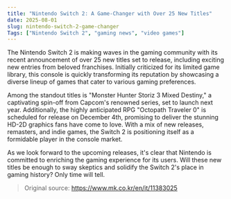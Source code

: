```yaml
---
title: "Nintendo Switch 2: A Game-Changer with Over 25 New Titles"
date: 2025-08-01
slug: nintendo-switch-2-game-changer
Tags: ["Nintendo Switch 2", "gaming news", "video games"]
---
```


The Nintendo Switch 2 is making waves in the gaming community with its recent announcement of over 25 new titles set to release, including exciting new entries from beloved franchises. Initially criticized for its limited game library, this console is quickly transforming its reputation by showcasing a diverse lineup of games that cater to various gaming preferences.

Among the standout titles is "Monster Hunter Storiz 3 Mixed Destiny," a captivating spin-off from Capcom's renowned series, set to launch next year. Additionally, the highly anticipated RPG "Octopath Traveler 0" is scheduled for release on December 4th, promising to deliver the stunning HD-2D graphics fans have come to love. With a mix of new releases, remasters, and indie games, the Switch 2 is positioning itself as a formidable player in the console market.

As we look forward to the upcoming releases, it's clear that Nintendo is committed to enriching the gaming experience for its users. Will these new titles be enough to sway skeptics and solidify the Switch 2's place in gaming history? Only time will tell.
> Original source: https://www.mk.co.kr/en/it/11383025
